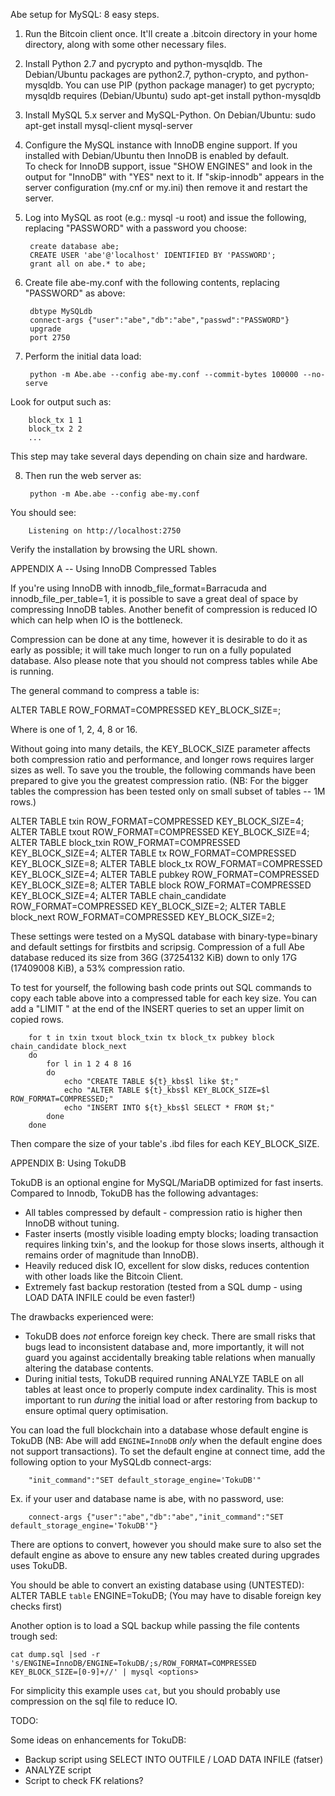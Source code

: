 Abe setup for MySQL: 8 easy steps.

1. Run the Bitcoin client once.  It'll create a .bitcoin directory in
your home directory, along with some other necessary files.

2. Install Python 2.7 and pycrypto and python-mysqldb.  The Debian/Ubuntu packages 
are python2.7, python-crypto, and python-mysqldb. You can use PIP 
(python package manager) to get pycrypto; mysqldb requires (Debian/Ubuntu)
sudo apt-get install python-mysqldb

3. Install MySQL 5.x server and MySQL-Python.  On Debian/Ubuntu:
sudo apt-get install mysql-client mysql-server

4. Configure the MySQL instance with InnoDB engine support.  If you
installed with Debian/Ubuntu then InnoDB is enabled by default.  
To check for InnoDB support, issue "SHOW ENGINES" and look in the output
for "InnoDB" with "YES" next to it.  If "skip-innodb" appears in the server 
configuration (my.cnf or my.ini) then remove it and restart the server.

5. Log into MySQL as root (e.g.: mysql -u root) and issue the following,
replacing "PASSWORD" with a password you choose:

        create database abe;
        CREATE USER 'abe'@'localhost' IDENTIFIED BY 'PASSWORD';
        grant all on abe.* to abe;

6. Create file abe-my.conf with the following contents, replacing
"PASSWORD" as above:

        dbtype MySQLdb
        connect-args {"user":"abe","db":"abe","passwd":"PASSWORD"}
        upgrade
        port 2750

7. Perform the initial data load:

        python -m Abe.abe --config abe-my.conf --commit-bytes 100000 --no-serve

Look for output such as:

        block_tx 1 1
        block_tx 2 2
        ...

This step may take several days depending on chain size and hardware.

8. Then run the web server as:

        python -m Abe.abe --config abe-my.conf

You should see:

        Listening on http://localhost:2750

Verify the installation by browsing the URL shown.

APPENDIX A -- Using InnoDB Compressed Tables

If you're using InnoDB with innodb_file_format=Barracuda and
innodb_file_per_table=1, it is possible to save a great deal of space by
compressing InnoDB tables. Another benefit of compression is reduced IO which
can help when IO is the bottleneck.

Compression can be done at any time, however it is desirable to do it as
early as possible; it will take much longer to run on a fully populated
database. Also please note that you should not compress tables while Abe is
running.

The general command to compress a table is:

ALTER TABLE <table> ROW_FORMAT=COMPRESSED KEY_BLOCK_SIZE=<n>;

Where <n> is one of 1, 2, 4, 8 or 16.

Without going into many details, the KEY_BLOCK_SIZE parameter affects both
compression ratio and performance, and longer rows requires larger sizes as
well. To save you the trouble, the following commands have been prepared to
give you the greatest compression ratio. (NB: For the bigger tables the
compression has been tested only on small subset of tables -- 1M rows.)

ALTER TABLE txin ROW_FORMAT=COMPRESSED KEY_BLOCK_SIZE=4;
ALTER TABLE txout ROW_FORMAT=COMPRESSED KEY_BLOCK_SIZE=4;
ALTER TABLE block_txin ROW_FORMAT=COMPRESSED KEY_BLOCK_SIZE=4;
ALTER TABLE tx ROW_FORMAT=COMPRESSED KEY_BLOCK_SIZE=8;
ALTER TABLE block_tx ROW_FORMAT=COMPRESSED KEY_BLOCK_SIZE=4;
ALTER TABLE pubkey ROW_FORMAT=COMPRESSED KEY_BLOCK_SIZE=8;
ALTER TABLE block ROW_FORMAT=COMPRESSED KEY_BLOCK_SIZE=4;
ALTER TABLE chain_candidate ROW_FORMAT=COMPRESSED KEY_BLOCK_SIZE=2;
ALTER TABLE block_next ROW_FORMAT=COMPRESSED KEY_BLOCK_SIZE=2;

These settings were tested on a MySQL database with binary-type=binary and
default settings for firstbits and scripsig. Compression of a full Abe
database reduced its size from 36G (37254132 KiB) down to only 17G
(17409008 KiB), a 53% compression ratio.

To test for yourself, the following bash code prints out SQL commands to
copy each table above into a compressed table for each key size. You can
add a "LIMIT <n>" at the end of the INSERT queries to set an upper limit on
copied rows.

        for t in txin txout block_txin tx block_tx pubkey block chain_candidate block_next
        do
            for l in 1 2 4 8 16
            do
                echo "CREATE TABLE ${t}_kbs$l like $t;"
                echo "ALTER TABLE ${t}_kbs$l KEY_BLOCK_SIZE=$l ROW_FORMAT=COMPRESSED;"
                echo "INSERT INTO ${t}_kbs$l SELECT * FROM $t;"
            done
        done

Then compare the size of your table's .ibd files for each KEY_BLOCK_SIZE.

APPENDIX B: Using TokuDB

TokuDB is an optional engine for MySQL/MariaDB optimized for fast inserts.
Compared to Innodb, TokuDB has the following advantages:

- All tables compressed by default - compression ratio is higher then InnoDB
  without tuning.
- Faster inserts (mostly visible loading empty blocks; loading transaction
  requires linking txin's, and the lookup for those slows inserts, although it
  remains order of magnitude than InnoDB).
- Heavily reduced disk IO, excellent for slow disks, reduces contention with
  other loads like the Bitcoin Client.
- Extremely fast backup restoration (tested from a SQL dump - using LOAD DATA
  INFILE could be even faster!)

The drawbacks experienced were:

- TokuDB does *not* enforce foreign key check. There are small risks that bugs
  lead to inconsistent database and, more importantly, it will not guard you
  against accidentally breaking table relations when manually altering the
  database contents.
- During initial tests, TokuDB required running ANALYZE TABLE on all tables at
  least once to properly compute index cardinality. This is most important to
  run *during* the initial load or after restoring from backup to ensure
  optimal query optimisation.


You can load the full blockchain into a database whose default engine is
TokuDB (NB: Abe will add `ENGINE=InnoDB` *only* when the default engine does
not support transactions). To set the default engine at connect time, add the
following option to your MySQLdb connect-args:

        "init_command":"SET default_storage_engine='TokuDB'"

Ex. if your user and database name is abe, with no password, use:

        connect-args {"user":"abe","db":"abe","init_command":"SET default_storage_engine='TokuDB'"}


There are options to convert, however you should make sure to also set the
default engine as above to ensure any new tables created during upgrades uses
TokuDB.

You should be able to convert an existing database using (UNTESTED):
    ALTER TABLE `table` ENGINE=TokuDB;
(You may have to disable foreign key checks first)

Another option is to load a SQL backup while passing the file contents trough
sed:

    cat dump.sql |sed -r 's/ENGINE=InnoDB/ENGINE=TokuDB/;s/ROW_FORMAT=COMPRESSED KEY_BLOCK_SIZE=[0-9]+//' | mysql <options>

For simplicity this example uses `cat`, but you should probably use
compression on the sql file to reduce IO.


TODO:

Some ideas on enhancements for TokuDB:

- Backup script using SELECT INTO OUTFILE / LOAD DATA INFILE (fatser)
- ANALYZE script
- Script to check FK relations?

